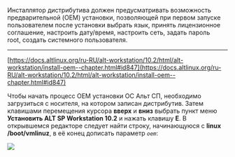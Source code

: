 Инсталлятор дистрибутива должен предусматривать возможность предварительной (OEM) установки, позволяющей при первом запуске пользователем после установки выбрать язык, принять лицензионное соглашение, настроить дату/время, настроить сеть, задать пароль root, создать системного пользователя.

___

[https://docs.altlinux.org/ru-RU/alt-workstation/10.2/html/alt-workstation/install-oem--chapter.html#id847](https://docs.altlinux.org/ru-RU/alt-workstation/10.2/html/alt-workstation/install-oem--chapter.html#id847)

Чтобы начать процесс OEM установки ОС Альт СП, необходимо загрузиться с носителя, на котором записан дистрибутив. Затем клавишами перемещения курсора **вверх** и **вниз** выбрать пункт меню **Установить ALT SP Workstation 10.2** и нажать клавишу **E**. В открывшемся редакторе следует найти строку, начинающуюся с **linux /boot/vmlinuz**, в её конец дописать параметр _`oem`_:

![](/public/img/Рисунок4.png)